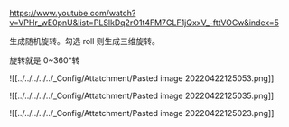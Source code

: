 https://www.youtube.com/watch?v=VPHr_wE0pnU&list=PLSlkDq2rO1t4FM7GLF1jQxxV_-fttVOCw&index=5

生成随机旋转。勾选 roll 则生成三维旋转。

旋转就是 0~360°转

![[../../../../../_Config/Attatchment/Pasted image 20220422125053.png]]


![[../../../../../_Config/Attatchment/Pasted image 20220422125035.png]]

![[../../../../../_Config/Attatchment/Pasted image 20220422125023.png]]